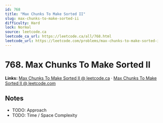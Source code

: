 ```yaml
--- 
id: 768
title: "Max Chunks To Make Sorted II"
slug: max-chunks-to-make-sorted-ii
difficulty: Hard
lock: Normal
source: leetcode.ca
leetcode_ca_url: https://leetcode.ca/all/768.html
leetcode_url: https://leetcode.com/problems/max-chunks-to-make-sorted-ii/
---
```


# 768. Max Chunks To Make Sorted II

**Links:** [Max Chunks To Make Sorted II @ leetcode.ca](https://leetcode.ca/all/768.html) · [Max Chunks To Make Sorted II @ leetcode.com](https://leetcode.com/problems/max-chunks-to-make-sorted-ii/)

## Notes
- TODO: Approach
- TODO: Time / Space Complexity
